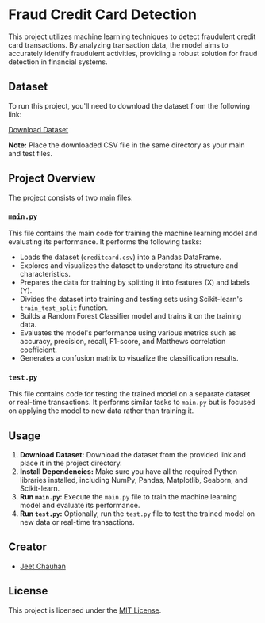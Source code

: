 # Fraud Credit Card Detection

This project utilizes machine learning techniques to detect fraudulent credit card transactions. By analyzing transaction data, the model aims to accurately identify fraudulent activities, providing a robust solution for fraud detection in financial systems.

## Dataset

To run this project, you'll need to download the dataset from the following link:

[Download Dataset](https://www.kaggle.com/mlg-ulb/creditcardfraud/download)

**Note:** Place the downloaded CSV file in the same directory as your main and test files.

## Project Overview

The project consists of two main files:

### `main.py`

This file contains the main code for training the machine learning model and evaluating its performance. It performs the following tasks:

- Loads the dataset (`creditcard.csv`) into a Pandas DataFrame.
- Explores and visualizes the dataset to understand its structure and characteristics.
- Prepares the data for training by splitting it into features (X) and labels (Y).
- Divides the dataset into training and testing sets using Scikit-learn's `train_test_split` function.
- Builds a Random Forest Classifier model and trains it on the training data.
- Evaluates the model's performance using various metrics such as accuracy, precision, recall, F1-score, and Matthews correlation coefficient.
- Generates a confusion matrix to visualize the classification results.

### `test.py`

This file contains code for testing the trained model on a separate dataset or real-time transactions. It performs similar tasks to `main.py` but is focused on applying the model to new data rather than training it. 

## Usage

1. **Download Dataset:** Download the dataset from the provided link and place it in the project directory.
2. **Install Dependencies:** Make sure you have all the required Python libraries installed, including NumPy, Pandas, Matplotlib, Seaborn, and Scikit-learn.
3. **Run `main.py`:** Execute the `main.py` file to train the machine learning model and evaluate its performance.
4. **Run `test.py`:** Optionally, run the `test.py` file to test the trained model on new data or real-time transactions.

## Creator

- [Jeet Chauhan](https://github.com/JeetChauhan17)

## License

This project is licensed under the [MIT License](LICENSE).
